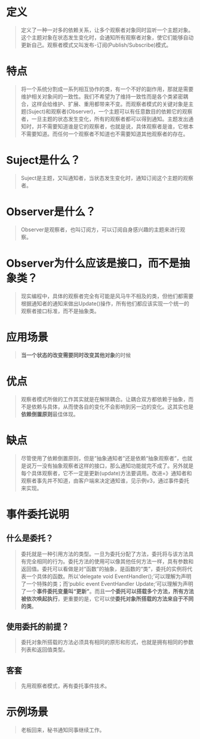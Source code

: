 ﻿# 定义
>定义了一种一对多的依赖关系，让多个观察者对象同时监听一个主题对象。这个主题对象在状态发生变化时，会通知所有观察者对象，使它们能够自动更新自己。观察者模式又叫发布-订阅(Publish/Subscribe)模式。
# 特点
>将一个系统分割成一系列相互协作的类，有一个不好的副作用，那就是需要维护相关对象间的一致性。我们不希望为了维持一致性而是各个类紧密耦合，这样会给维护、扩展、重用都带来不变。而观察者模式的关键对象是主题(Suject)和观察者(Observer)，一个主题可以有任意数目的依赖它的观察者，一旦主题的状态发生变化，所有的观察者都可以得到通知。主题发出通知时，并不需要知道谁是它的观察者，也就是说，具体观察者是谁，它根本不需要知道。而任何一个观察者不知道也不需要知道其他观察者的存在。
# Suject是什么？
>Suject是主题，又叫通知者，当状态发生变化时，通知订阅这个主题的观察者。
# Observer是什么？
>Observer是观察者，也叫订阅方，可以订阅自身感兴趣的主题来进行观察。
# Observer为什么应该是接口，而不是抽象类？
>现实编程中，具体的观察者完全有可能是风马牛不相及的类，但他们都需要根据通知者的通知来做出Update()操作，所有他们都应该实现一个统一的观察者接口标准，而不是抽象类。
# 应用场景
>**当一个状态的改变需要同时改变其他对象**的时候
# 优点
>观察者模式所做的工作其实就是在解除耦合。让耦合双方都依赖于抽象，而不是依赖与具体，从而使各自的变化不会影响到另一边的变化。这其实也是**依赖倒置原则**最佳体现。
# 缺点
>尽管使用了依赖倒置原则，但是“抽象通知者”还是依赖“抽象观察者”，也就是说万一没有抽象观察者这样的接口，那么通知功能就完不成了。另外就是每个具体观察者，它不一定是更新(update)方法要调用。改进=》通知者和观察者事先并不知道，由客户端来决定通知谁，见示例v3，通过事件委托来实现。
# 事件委托说明
## 什么是委托？
>委托就是一种引用方法的类型。一旦为委托分配了方法，委托将与该方法具有完全相同的行为。委托方法的使用可以像其他任何方法一样，具有参数和返回值。委托可以看做是对“函数”的抽象，是函数的“类”，委托的实例将代表一个具体的函数。所以‘delegate void EventHandler();’可以理解为声明了一个特殊的类；而‘public event EventHandler Update;’可以理解为声明了一个**事件委托变量叫“更新”**。而且**一个委托可以搭载多个方法，所有方法被依次唤起执行**，更重要的是，它可以使**委托对象所搭载的方法来自于不同的类**。
## 使用委托的前提？
>委托对象所搭载的方法必须具有相同的原形和形式，也就是拥有相同的参数列表和返回值类型。
## 客套
>先用观察者模式，再有委托事件技术。
# 示例场景
>老板回来，秘书通知同事继续工作。
